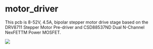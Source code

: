 # motor_driver

This pcb is 8-52V, 4.5A, bipolar stepper motor drive stage based on the DRV8711 Stepper Motor Pre-driver and CSD88537ND Dual N-Channel NexFETTM Power MOSFET.
 
<img src="https://github.com/cnc-board/motot_driver/blob/master/images/board_drv.PNG"/>
